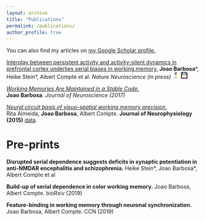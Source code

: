 ```yaml
---
layout: archive
title: "Publications"
permalink: /publications/
author_profile: true
---
```


You can also find my articles on <u><a href="https://scholar.google.es/citations?user=Q3-3_awAAAAJ&hl=en">my Google Scholar profile</a>.</u>

[Interplay between persistent activity and activity-silent dynamics in prefrontal cortex underlies serial biases in working memory.](https://www.biorxiv.org/content/10.1101/763938v1) 
**Joao Barbosa***, Heike Stein*, Albert Compte et al. *Nature Neuroscience (in press)* 
[<img src="../images/py.png" width="18" height="18" />](https://github.com/comptelab/interplayPFC)
[<img src="../images/data.png" width="18" height="18" />](https://github.com/comptelab/interplayPFC)

[*Working Memories Are Maintained in a Stable Code.*](../files/Barbosa2017.pdf)  
**Joao Barbosa**. *Journal of Neuroscience (2017)*


[*Neural circuit basis of visuo-spatial working memory precision.*](../files/almeida.pdf)  
Rita Almeida, **Joao Barbosa**, Albert Compte. **Journal of Neurophysiology (2015)** 
[data](https://github.com/comptelab/soon)

Pre-prints
=====

**Disrupted serial dependence suggests deficits in synaptic potentiation in anti-NMDAR encephalitis and schizophrenia.** Heike Stein*, Joao Barbosa*, Albert Compte et al

**Build-up of serial dependence in color working memory.** Joao Barbosa, Albert Compte. bioRxiv (2019)

**Feature-binding in working memory through neuronal synchronization.** Joao Barbosa, Albert Compte. CCN (2019)



